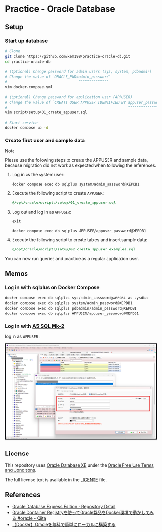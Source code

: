 # Practice - Oracle Database

## Setup

### Start up database

```sh
# Clone
git clone https://github.com/kem198/practice-oracle-db.git
cd practice-oracle-db

# (Optional) Change password for admin users (sys, system, pdbadmin)
# Change the value of `ORACLE_PWD=admin_password`
#                                 ^^^^^^^^^^^^^^
vim docker-compose.yml

# (Optional) Change password for application user (APPUSER)
# Change the value of `CREATE USER APPUSER IDENTIFIED BY appuser_password;`
#                                                        ^^^^^^^^^^^^^^^^
vim script/setup/01_create_appuser.sql

# Start service
docker compose up -d
```

### Create first user and sample data

> [!NOTE]
> Please use the following steps to create the APPUSER and sample data, because migration did not work as expected when following the references.

1. Log in as the system user:

    ```shell
    docker compose exec db sqlplus system/admin_password@XEPDB1
    ```

2. Execute the following script to create `APPUSER`:

    ```sql
    @/opt/oracle/scripts/setup/01_create_appuser.sql
    ```

3. Log out and log in as `APPUSER`:

    ```sql
    exit
    ```

    ```shell
    docker compose exec db sqlplus APPUSER/appuser_password@XEPDB1
    ```

4. Execute the following script to create tables and insert sample data:

    ```sql
    @/opt/oracle/scripts/setup/02_create_appuser_examples.sql
    ```

You can now run queries and practice as a regular application user.

## Memos

### Log in with sqlplus on Docker Compose

```sh
docker compose exec db sqlplus sys/admin_password@XEPDB1 as sysdba
docker compose exec db sqlplus system/admin_password@XEPDB1
docker compose exec db sqlplus pdbadmin/admin_password@XEPDB1
docker compose exec db sqlplus APPUSER/appuser_password@XEPDB1
```

### Log in with [A5:SQL Mk-2](https://a5m2.mmatsubara.com/)

log in as `APPUSER` :

![a5m2](./images/a5m2.png)

## License

This repository uses [Oracle Database XE](https://www.oracle.com/jp/database/technologies/appdev/xe.html) under the [Oracle Free Use Terms and Conditions](https://www.oracle.com/downloads/licenses/oracle-free-license.html).

The full license text is available in the [LICENSE](./LICENSE) file.

## References

- [Oracle Database Express Edition - Repository Detail](https://container-registry.oracle.com/ords/f?p=113:4:5050694688007:::4:P4_REPOSITORY,AI_REPOSITORY,AI_REPOSITORY_NAME,P4_REPOSITORY_NAME,P4_EULA_ID,P4_BUSINESS_AREA_ID:803,803,Oracle%20Database%20Express%20Edition,Oracle%20Database%20Express%20Edition,1,0&cs=3oQDD5bKN0uKPlM4cbUTplI8klg4dSyCU7vkE8T1UVokexF9WHn2wR6xE1Z5i7W50TlQ3xq-2irOUPwTlyE3onA)
- [Oracle Container Registryを使ってOracle製品をDocker環境で動かしてみる \#oracle - Qiita](https://qiita.com/charon/items/44624e2cdf21449769cf)
- [【Docker】Oracleを無料で簡単にローカルに構築する](https://zenn.dev/re24_1986/articles/29430f2f8b4b46)
